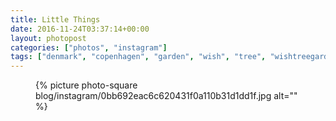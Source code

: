 ```yaml
---
title: Little Things
date: 2016-11-24T03:37:14+00:00
layout: photopost
categories: ["photos", "instagram"]
tags: ["denmark", "copenhagen", "garden", "wish", "tree", "wishtreegarden", "papirøen", "ccart"]
---
```


<figure class="photo photo--square">
  {% picture photo-square blog/instagram/0bb692eac6c620431f0a110b31d1dd1f.jpg alt="" %}
</figure>


